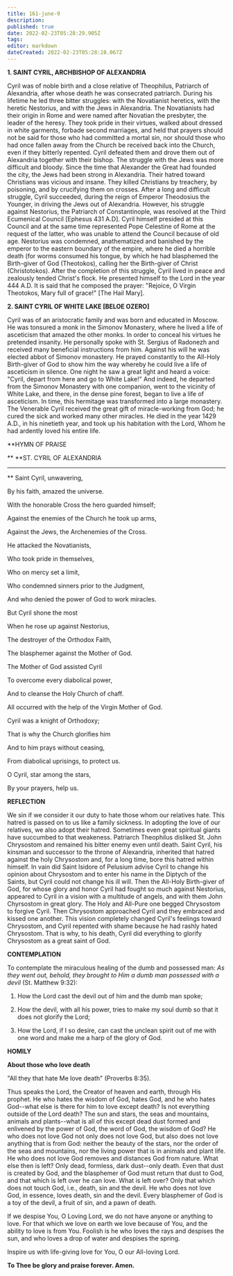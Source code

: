 ```yaml
---
title: 161-june-9
description: 
published: true
date: 2022-02-23T05:28:29.905Z
tags: 
editor: markdown
dateCreated: 2022-02-23T05:28:28.067Z
---
```



**1. SAINT CYRIL, ARCHBISHOP OF ALEXANDRIA**

Cyril was of noble birth and a close relative of Theophilus, Patriarch of Alexandria, after whose death he was consecrated patriarch. During his lifetime he led three bitter struggles: with the Novatianist heretics, with the heretic Nestorius, and with the Jews in Alexandria. The Novatianists had their origin in Rome and were named after Novatian the presbyter, the leader of the heresy. They took pride in their virtues, walked about dressed in white garments, forbade second marriages, and held that prayers should not be said for those who had committed a mortal sin, nor should those who had once fallen away from the Church be received back into the Church, even if they bitterly repented. Cyril defeated them and drove them out of Alexandria together with their bishop. The struggle with the Jews was more difficult and bloody. Since the time that Alexander the Great had founded the city, the Jews had been strong in Alexandria. Their hatred toward Christians was vicious and insane. They killed Christians by treachery, by poisoning, and by crucifying them on crosses. After a long and difficult struggle, Cyril succeeded, during the reign of Emperor Theodosius the Younger, in driving the Jews out of Alexandria. However, his struggle against Nestorius, the Patriarch of Constantinople, was resolved at the Third Ecumenical Council [Ephesus 431 A.D]. Cyril himself presided at this Council and at the same time represented Pope Celestine of Rome at the request of the latter, who was unable to attend the Council because of old age. Nestorius was condemned, anathematized and banished by the emperor to the eastern boundary of the empire, where he died a horrible death (for worms consumed his tongue, by which he had blasphemed the Birth-giver of God (Theotokos), calling her the Birth-giver of Christ (Christotokos). After the completion of this struggle, Cyril lived in peace and zealously tended Christ's flock. He presented himself to the Lord in the year 444 A.D. It is said that he composed the prayer: "Rejoice, O Virgin Theotokos, Mary full of grace!" [The Hail Mary].

**2. SAINT CYRIL OF WHITE LAKE [BELOE OZERO]**

Cyril was of an aristocratic family and was born and educated in Moscow. He was tonsured a monk in the Simonov Monastery, where he lived a life of asceticism that amazed the other monks. In order to conceal his virtues he pretended insanity. He personally spoke with St. Sergius of Radonezh and received many beneficial instructions from him. Against his will he was elected abbot of Simonov monastery. He prayed constantly to the All-Holy Birth-giver of God to show him the way whereby he could live a life of asceticism in silence. One night he saw a great light and heard a voice: "Cyril, depart from here and go to White Lake!" And indeed, he departed from the Simonov Monastery with one companion, went to the vicinity of White Lake, and there, in the dense pine forest, began to live a life of asceticism. In time, this hermitage was transformed into a large monastery. The Venerable Cyril received the great gift of miracle-working from God; he cured the sick and worked many other miracles. He died in the year 1429 A.D., in his ninetieth year, and took up his habitation with the Lord, Whom he had ardently loved his entire life.


**HYMN OF PRAISE
 
**
**ST. CYRIL OF ALEXANDRIA
**** 
**
Saint Cyril, unwavering,
 

By his faith, amazed the universe.
 

With the honorable Cross the hero guarded himself;
 

Against the enemies of the Church he took up arms,
 

Against the Jews, the Archenemies of the Cross.


He attacked the Novatianists,
 

Who took pride in themselves,
 

Who on mercy set a limit,
 

Who condemned sinners prior to the Judgment,
 

And who denied the power of God to work miracles.
 

But Cyril shone the most
 

When he rose up against Nestorius,
 

The destroyer of the Orthodox Faith,
 

The blasphemer against the Mother of God.
 

The Mother of God assisted Cyril
 

To overcome every diabolical power,
 

And to cleanse the Holy Church of chaff.
 

All occurred with the help of the Virgin Mother of God.
 

Cyril was a knight of Orthodoxy;
 

That is why the Church glorifies him
 

And to him prays without ceasing,
 

From diabolical uprisings, to protect us.
 

O Cyril, star among the stars,
 

By your prayers, help us.
 

**REFLECTION**

We sin if we consider it our duty to hate those whom our relatives hate. This hatred is passed on to us like a family sickness. In adopting the love of our relatives, we also adopt their hatred. Sometimes even great spiritual giants have succumbed to that weakeness. Patriarch Theophilus disliked St. John Chrysostom and remained his bitter enemy even until death. Saint Cyril, his kinsman and successor to the throne of Alexandria, inherited that hatred against the holy Chrysostom and, for a long time, bore this hatred within himself. In vain did Saint Isidore of Pelusium advise Cyril to change his opinion about Chrysostom and to enter his name in the Diptych of the Saints, but Cyril could not change his ill will. Then the All-Holy Birth-giver of God, for whose glory and honor Cyril had fought so much against Nestorius, appeared to Cyril in a vision with a multitude of angels, and with them John Chyrsostom in great glory. The Holy and All-Pure one begged Chrysostom to forgive Cyril. Then Chrysostom approached Cyril and they embraced and kissed one another. This vision completely changed Cyril's feelings toward Chrysostom, and Cyril repented with shame because he had rashly hated Chrysostom. That is why, to his death, Cyril did everything to glorify Chrysostom as a great saint of God.


**CONTEMPLATION**


To contemplate the miraculous healing of the dumb and possessed man: *As they went out, behold, they brought to Him a dumb man possessed with a devil* (St. Matthew 9:32):

1.  How the Lord cast the devil out of him and the dumb man spoke;

1.  How the devil, with all his power, tries to make my soul dumb so that it does not glorify the Lord;

1.  How the Lord, if I so desire, can cast the unclean spirit out of me with one word and make me a harp of the glory of God.


**HOMILY**


**About those who love death**

"All they that hate Me love death" (Proverbs 8:35).

Thus speaks the Lord, the Creator of heaven and earth, through His prophet. He who hates the wisdom of God, hates God, and he who hates God--what else is there for him to love except death? Is not everything outside of the Lord death? The sun and stars, the seas and mountains, animals and plants--what is all of this except dead dust formed and enlivened by the power of God, the word of God, the wisdom of God? He who does not love God not only does not love God, but also does not love anything that is from God: neither the beauty of the stars, nor the order of the seas and mountains, nor the living power that is in animals and plant life. He who does not love God removes and distances God from nature. What else then is left? Only dead, formless, dark dust--only death. Even that dust is created by God, and the blasphemer of God must return that dust to God, and that which is left over he can love. What is left over? Only that which does not touch God, i.e., death, sin and the devil. He who does not love God, in essence, loves death, sin and the devil. Every blasphemer of God is a toy of the devil, a fruit of sin, and a pawn of death.

If we despise You, O Loving Lord, we do not have anyone or anything to love. For that which we love on earth we love because of You, and the ability to love is from You. Foolish is he who loves the rays and despises the sun, and who loves a drop of water and despises the spring.

Inspire us with life-giving love for You, O our All-loving Lord.

**To Thee be glory and praise forever. Amen.**
